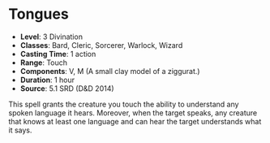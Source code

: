 # Tongues

- **Level**: 3 Divination
- **Classes**: Bard, Cleric, Sorcerer, Warlock, Wizard
- **Casting Time**: 1 action
- **Range**: Touch
- **Components**: V, M (A small clay model of a ziggurat.)
- **Duration**: 1 hour
- **Source**: 5.1 SRD (D&D 2014)

This spell grants the creature you touch the ability to understand any spoken language it hears. Moreover, when the target speaks, any creature that knows at least one language and can hear the target understands what it says.

